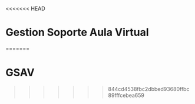 <<<<<<< HEAD
# Gestion Soporte Aula Virtual
=======
# GSAV
>>>>>>> 844cd4538fbc2dbbed93680ffbc89fffcebea659
